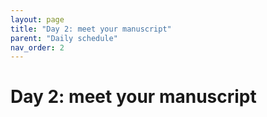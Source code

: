 ```yaml
---
layout: page
title: "Day 2: meet your manuscript"
parent: "Daily schedule"
nav_order: 2
---
```


# Day 2: meet your manuscript